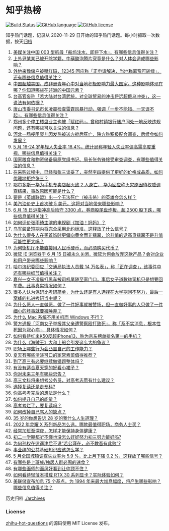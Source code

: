 # 知乎热榜
[![Build Status](https://github.com/ToWeLong/zhihu-hot-questions/workflows/CI/badge.svg)](https://github.com/ToWeLong/zhihu-hot-questions/actions)
[![GitHub language](https://img.shields.io/badge/language-golang-orange.svg)](https://golang.org/)
[![GitHub license](https://img.shields.io/github/license/ToWeLong/zhihu-hot-questions)](https://github.com/ToWeLong/zhihu-hot-questions/blob/main/LICENSE)

知乎热门话题，记录从 2020-11-29 日开始的知乎热门话题。每小时抓取一次数据，按天[归档](./archives)

<!-- BEGIN -->

1. [美媒关注中国 003 型航母「船坞注水，即将下水」，有哪些信息值得关注？](https://www.zhihu.com/question/537807546)
1. [上外尹某某已被开除学籍，牛磺酸泡腾片究竟是什么？对人体会造成哪些影响？](https://www.zhihu.com/question/537782580)
1. [外地来豫储户被赋红码，12345 回应称「正申请解决，当地称离豫可转绿」，还有哪些信息值得关注？](https://www.zhihu.com/question/537665200)
1. [中国超越美国，成非洲青年心中对当地积极影响力最大国家。这种影响体现在哪？你知道哪些在非洲的中国元素？](https://www.zhihu.com/question/537627847)
1. [台高官妄称「若大陆对台湾武统，对全球贸易的冲击将远超俄乌冲突」，这一说法有何依据？](https://www.zhihu.com/question/537798463)
1. [唐山市委书记市长凌晨检查雷霆风暴行动，强调「一步不能错、一天误不起」，有哪些信息值得关注？](https://www.zhihu.com/question/537832447)
1. [郑州多个停工楼盘业主也被「赋红码」，曾和村镇银行储户同处一地反映违规问题，还有哪些可以关注的信息？](https://www.zhihu.com/question/537857071)
1. [河北一肠梗阻婴儿因发热被送方舱后死亡，院方称积极配合调查，后续会如何发展？](https://www.zhihu.com/question/537819931)
1. [5 月 16-24 岁年轻人失业率 18.4%，统计局称年轻人失业率偏高需高度重视，哪些信息值得关注？](https://www.zhihu.com/question/537797721)
1. [国家粮食和物资储备局原党组书记、局长张务锋接受审查调查，有哪些值得关注的信息？](https://www.zhihu.com/question/537801022)
1. [在采购过程中，已经和张三谈妥了，突然李四提供了更好的价格或品质，如何优雅地拒绝张三？](https://www.zhihu.com/question/23702025)
1. [鄂尔多斯一华为手机专卖店起火致 2 人身亡， 华为回应称火灾原因待权威调查结果，事故原因可能是什么？](https://www.zhihu.com/question/537634713)
1. [要是《英雄联盟》出一个无法死亡（被击杀）的英雄会怎么样？](https://www.zhihu.com/question/527259581)
1. [美汽油价史上首次破 5 美元，这将对当地带来哪些影响？](https://www.zhihu.com/question/537495249)
1. [6 月 15 日沪指冲高后险守 3300 点，券商股尾盘炸板，超 2500 股下跌，哪些信息值得关注？](https://www.zhihu.com/question/537821742)
1. [如何评价张雨绮主演的电视剧《加油！妈妈》？](https://www.zhihu.com/question/489275521)
1. [乌军装备短期内将完全采用北约标准，这释放了什么信号？](https://www.zhihu.com/question/537635057)
1. [为什么很多人在买首饰时更偏向黄金而非翡翠，论升值的话高货翡翠不是升值可能性更大吗？](https://www.zhihu.com/question/532530927)
1. [为何街机厅不能直接用人民币硬币，而必须购买代币？](https://www.zhihu.com/question/26346531)
1. [微软 IE 浏览器于 6 月 15 日被永久关闭，微软为何会放弃这款产品？会对企业和用户带来哪些影响？](https://www.zhihu.com/question/537808221)
1. [哈尔滨纪委回应「交通局执法人员戴 14 万名表」，称「正在调查」，该事件中还有哪些细节值得关注？](https://www.zhihu.com/question/537826296)
1. [嘉兴一女子凌晨打黑车被司机尾随至家门口，事后女子道歉称司机只是想要回车费。此事真实情况如何？](https://www.zhihu.com/question/537740161)
1. [很多人认为保研比考研简单，为什么还是有人选择在大学期间不努力，最后一窝蜂的扎进考研当中呢？](https://www.zhihu.com/question/344462213)
1. [为什么恶人一直做恶，做了一件好事就被赞扬，但一直做好事的人只做了一件细小的坏事就要被唾弃？](https://www.zhihu.com/question/530252653)
1. [为什么 Mac 系统不用关机而 Windows 不行？](https://www.zhihu.com/question/503428434)
1. [警方通报「河南女子举报其父亲遭警察殴打致死」，称「系不实消息，根本性死因为冠心病」，具体情况如何？](https://www.zhihu.com/question/537796453)
1. [如何看待红米K50反超iPhone13，称为京东榜单排名第一的手机？](https://www.zhihu.com/question/537208669)
1. [为什么《海贼王》大和上船会引发这么大的争议？](https://www.zhihu.com/question/536063166)
1. [职场上哪些行为会凸显自己的工作能力？](https://www.zhihu.com/question/487011364)
1. [夏天有哪些清淡可口的家常素菜值得推荐？](https://www.zhihu.com/question/537102315)
1. [到了高三有必要继续做错题整体吗？](https://www.zhihu.com/question/536905962)
1. [有没有适合夏天穿的好看小裙子？](https://www.zhihu.com/question/526235518)
1. [你对未来三年有哪些忠告？](https://www.zhihu.com/question/532746783)
1. [高三文科将来想考公务员，对高考志愿有什么建议？](https://www.zhihu.com/question/533867174)
1. [选择复读还是走专科?](https://www.zhihu.com/question/537841042)
1. [你高考考完后的想法是什么？](https://www.zhihu.com/question/536892046)
1. [如何提升自己的能量？](https://www.zhihu.com/question/30543464)
1. [高考考烂了，要复读吗？](https://www.zhihu.com/question/537787383)
1. [如何改掉自己骂人的缺点？](https://www.zhihu.com/question/537260097)
1. [35 岁的你想告诉 28 岁的我什么人生道理？](https://www.zhihu.com/question/345832687)
1. [2022 年灵耀 X 系列新品怎么选，哪款最值得职场，商务人士买？](https://www.zhihu.com/question/534950811)
1. [经常加班至深夜，怎样才能保持身体健康？](https://www.zhihu.com/question/21790919)
1. [初二一学期都听不懂也没怎么好好努力初三努力能好吗?](https://www.zhihu.com/question/532362907)
1. [为何孙权在逍遥津后不说“若公瑾在，必不教吾有此败”?](https://www.zhihu.com/question/537447949)
1. [事业编的公共基础知识应该怎么学？](https://www.zhihu.com/question/265017751)
1. [5 月全国城镇调查失业率为 5.9 %，比上月下降 0.2 %，这释放了哪些信号？](https://www.zhihu.com/question/537788123)
1. [有哪些是上班族/独居人群必囤的速食？](https://www.zhihu.com/question/537682460)
1. [有哪些画师的画风好看到让你顶不住？](https://www.zhihu.com/question/534631603)
1. [如何看待轻薄本搭载 RTX 30 系列显卡？实际体验如何？](https://www.zhihu.com/question/513851070)
1. [美联储宣布加息 75 个基点，为 1994 年来最大加息幅度，将产生哪些影响？哪些信息值得关注？](https://www.zhihu.com/question/537895347)

<!-- END -->

历史归档 [./archives](./archives)


### License
[zhihu-hot-questions](https://github.com/towelong/zhihu-hot-questions) 的源码使用 MIT License 发布。